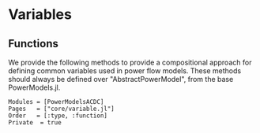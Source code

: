 # Variables



## Functions
We provide the following methods to provide a compositional approach for defining common variables used in power flow models. These methods should always be defined over "AbstractPowerModel", from the base PowerModels.jl.

```@autodocs
Modules = [PowerModelsACDC]
Pages   = ["core/variable.jl"]
Order   = [:type, :function]
Private  = true
```
